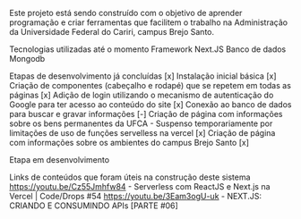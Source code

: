Este projeto está sendo construído com o objetivo de aprender programação e criar ferramentas que facilitem o trabalho na Administração da Universidade Federal do Cariri, campus Brejo Santo.

Tecnologias utilizadas até o momento
Framework Next.JS
Banco de dados Mongodb

Etapas de desenvolvimento já concluídas
[x] Instalação inicial básica
[x] Criação de componentes (cabeçalho e rodapé) que se repetem em todas as páginas
[x] Adição de login utilizando o mecanismo de autenticação do Google para ter acesso ao conteúdo do site
[x] Conexão ao banco de dados para buscar e gravar informações
[-] Criação de página com informações sobre os bens permanentes da UFCA - Suspenso temporariamente por limitações de uso de funções servelless na vercel
[x] Criação de página com informações sobre os ambientes do campus Brejo Santo
[x] 

Etapa em desenvolvimento


Links de conteúdos que foram úteis na construção deste sistema
https://youtu.be/Cz55Jmhfw84 - Serverless com ReactJS e Next.js na Vercel | Code/Drops #54
https://youtu.be/3Eam3ogU-uk - NEXT.JS: CRIANDO E CONSUMINDO APIs [PARTE #06]
